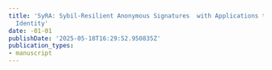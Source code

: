```yaml
---
title: 'SyRA: Sybil-Resilient Anonymous Signatures  with Applications to Decentralized
  Identity'
date: -01-01
publishDate: '2025-05-18T16:29:52.950835Z'
publication_types:
- manuscript
---
```

